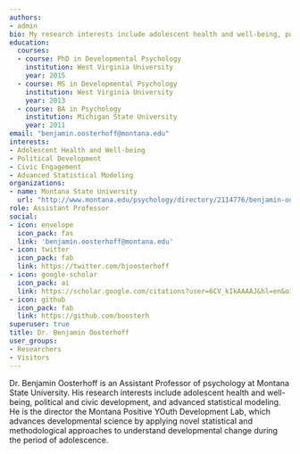 ```yaml
---
authors:
- admin
bio: My research interests include adolescent health and well-being, political development, civic engagement, and advanced statistical modeling. 
education:
  courses:
  - course: PhD in Developmental Psychology
    institution: West Virginia University
    year: 2015
  - course: MS in Developmental Psychology
    institution: West Virginia University
    year: 2013
  - course: BA in Psychology
    institution: Michigan State University
    year: 2011
email: "benjamin.oosterhoff@montana.edu"
interests:
- Adolescent Health and Well-being
- Political Development
- Civic Engagement
- Advanced Statistical Modeling
organizations:
- name: Montana State University
  url: "http://www.montana.edu/psychology/directory/2114776/benjamin-oosterhoff"
role: Assistant Professor
social:
- icon: envelope
  icon_pack: fas
  link: 'benjamin.oosterhoff@montana.edu'
- icon: twitter
  icon_pack: fab
  link: https://twitter.com/bjoosterhoff
- icon: google-scholar
  icon_pack: ai
  link: https://scholar.google.com/citations?user=6CV_kIkAAAAJ&hl=en&oi=ao
- icon: github
  icon_pack: fab
  link: https://github.com/boosterh
superuser: true
title: Dr. Benjamin Oosterhoff
user_groups:
- Researchers
- Visitors
---
```


Dr. Benjamin Oosterhoff is an Assistant Professor of psychology at Montana State University. His research interests include adolescent health and well-being, political and civic development, and advanced statistical modeling. He is the director the Montana Positive YOuth Development Lab, which advances developmental science by applying novel statistical and methodological approaches to understand developmental change during the period of adolescence.


